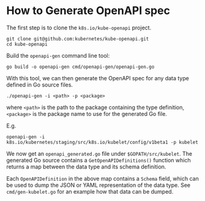 # How to Generate OpenAPI spec

The first step is to clone the `k8s.io/kube-openapi` project.

```
git clone git@github.com:kubernetes/kube-openapi.git
cd kube-openapi
```

Build the `openapi-gen` command line tool:

```
go build -o openapi-gen cmd/openapi-gen/openapi-gen.go
```

With this tool, we can then generate the OpenAPI spec for any data type
defined in Go source files.


```
./openapi-gen -i <path> -p <package>
```

where `<path>` is the path to the package containing the type definition,
`<package>` is the package name to use for the generated Go file.

E.g.

```
openapi-gen -i k8s.io/kubernetes/staging/src/k8s.io/kubelet/config/v1beta1 -p kubelet
```

We now get an `openapi_generated.go` file under `$GOPATH/src/kubelet`. The
generated Go source contains a `GetOpenAPIDefinitions()` function which
returns a map between the data type and its schema definition.

Each `OpenAPIDefinition` in the above map contains a `Schema` field, which can
be used to dump the JSON or YAML representation of the data type.
See `cmd/gen-kubelet.go` for an example how that data can be dumped.

